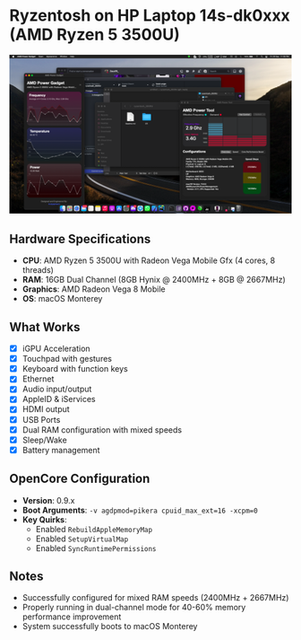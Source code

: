 # Ryzentosh on HP Laptop 14s-dk0xxx (AMD Ryzen 5 3500U)

![img](images/image.png)

## Hardware Specifications
- **CPU**: AMD Ryzen 5 3500U with Radeon Vega Mobile Gfx (4 cores, 8 threads)
- **RAM**: 16GB Dual Channel (8GB Hynix @ 2400MHz + 8GB @ 2667MHz)
- **Graphics**: AMD Radeon Vega 8 Mobile
- **OS**: macOS Monterey

## What Works
- [x] iGPU Acceleration
- [x] Touchpad with gestures
- [x] Keyboard with function keys
- [x] Ethernet
- [x] Audio input/output
- [x] AppleID & iServices
- [x] HDMI output
- [x] USB Ports
- [x] Dual RAM configuration with mixed speeds
- [x] Sleep/Wake
- [x] Battery management

## OpenCore Configuration
- **Version**: 0.9.x
- **Boot Arguments**: `-v agdpmod=pikera cpuid_max_ext=16 -xcpm=0`
- **Key Quirks**:
  - Enabled `RebuildAppleMemoryMap`
  - Enabled `SetupVirtualMap`
  - Enabled `SyncRuntimePermissions`

## Notes
- Successfully configured for mixed RAM speeds (2400MHz + 2667MHz)
- Properly running in dual-channel mode for 40-60% memory performance improvement
- System successfully boots to macOS Monterey
